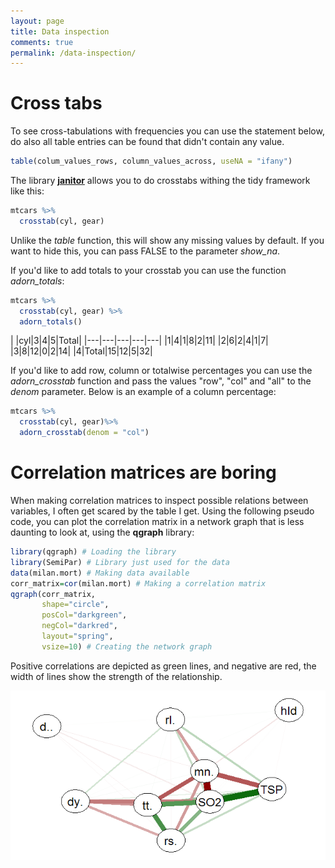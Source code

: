 ```yaml
---
layout: page
title: Data inspection
comments: true
permalink: /data-inspection/
---
```

# Cross tabs

To see cross-tabulations with frequencies you can use the statement below, do also all table entries can be found that didn't contain any value.

```r
table(colum_values_rows, column_values_across, useNA = "ifany")
```

The library **[janitor](https://www.rdocumentation.org/packages/janitor)** allows you to do crosstabs withing the tidy framework like this:
```r
mtcars %>% 
  crosstab(cyl, gear)
```
Unlike the _table_ function, this will show any missing values by default. If you want to hide this, you can pass FALSE to the parameter _show_na_. 

If you'd like to add totals to your crosstab you can use the function _adorn_totals_:
```r
mtcars %>% 
  crosstab(cyl, gear) %>% 
  adorn_totals() 
```
| |cyl|3|4|5|Total|
|---|---|---|---|---|
|1|4|1|8|2|11|
|2|6|2|4|1|7|
|3|8|12|0|2|14|
|4|Total|15|12|5|32|

If you'd like to add row, column or totalwise percentages you can use the _adorn_crosstab_ function and pass the values "row", "col" and "all" to the _denom_ parameter. Below is an example of a column percentage:
```r
mtcars %>% 
  crosstab(cyl, gear)%>% 
  adorn_crosstab(denom = "col")
```



# Correlation matrices are boring

When making correlation matrices to inspect possible relations between variables, I often get scared by the table I get. Using the following pseudo code, you can plot the correlation matrix in a network graph that is less daunting to look at, using the **qgraph** library:

```r
library(qgraph) # Loading the library
library(SemiPar) # Library just used for the data
data(milan.mort) # Making data available
corr_matrix=cor(milan.mort) # Making a correlation matrix
qgraph(corr_matrix,
       shape="circle",
       posCol="darkgreen",
       negCol="darkred",
       layout="spring",
       vsize=10) # Creating the network graph
```

Positive correlations are depicted as green lines, and negative are red, the width of lines show the strength of the relationship.

<img src="/_pages/snippets-and-tips/data-inspection/correlation-network.png" alt="Correlation network" align="center"/>
